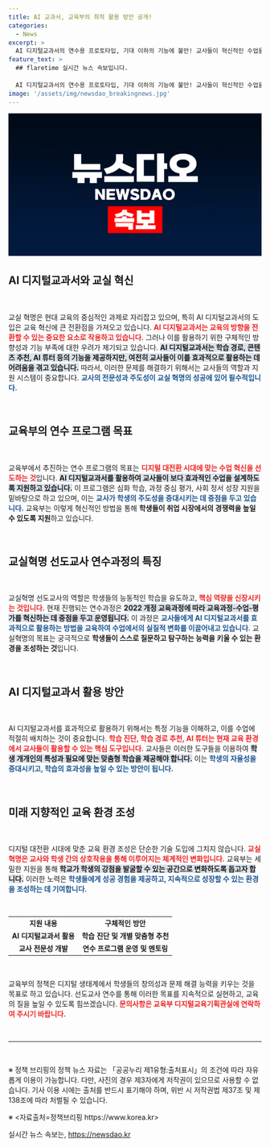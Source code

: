 ```yaml
---
title: AI 교과서, 교육부의 최적 활용 방안 공개!
categories:
  - News
excerpt: >
  AI 디지털교과서의 연수용 프로토타입, 기대 이하의 기능에 불만! 교사들이 혁신적인 수업을 위해 필요한 지원과 방향은 무엇일까? 교실혁명의 핵심을 홍보하며 교육부의 대응을 살펴보자.
feature_text: >
  ## flaretime 실시간 뉴스 속보입니다.

  AI 디지털교과서의 연수용 프로토타입, 기대 이하의 기능에 불만! 교사들이 혁신적인 수업을 위해 필요한 지원과 방향은 무엇일까? 교실혁명의 핵심을 홍보하며 교육부의 대응을 살펴보자.
image: '/assets/img/newsdao_breakingnews.jpg'
---
```


<p><img src="/assets/img/newsdao_breakingnews.jpg" alt="flaretime 속보" /></p>

<h2 data-ke-size="size26">AI 디지털교과서와 교실 혁신</h2>

<p data-ke-size="size16">&nbsp;</p>

<p>교실 혁명은 현대 교육의 중심적인 과제로 자리잡고 있으며, 특히 AI 디지털교과서의 도입은 교육 혁신에 큰 전환점을 가져오고 있습니다. <b><span style="color: #ee2323;">AI 디지털교과서는 교육의 방향을 전환할 수 있는 중요한 요소로 작용하고 있습니다.</span></b> 그러나 이를 활용하기 위한 구체적인 방향성과 기능 부족에 대한 우려가 제기되고 있습니다. <b><span style="background-color: #21538527;">AI 디지털교과서는 학습 경로, 콘텐츠 추천, AI 튜터 등의 기능을 제공하지만, 여전히 교사들이 이를 효과적으로 활용하는 데 어려움을 겪고 있습니다.</span></b> 따라서, 이러한 문제를 해결하기 위해서는 교사들의 역할과 지원 시스템이 중요합니다. <b><span style="color: #1a5490;">교사의 전문성과 주도성이 교실 혁명의 성공에 있어 필수적입니다.</span></b></p>

<p data-ke-size="size16">&nbsp;</p>

<h2 data-ke-size="size26">교육부의 연수 프로그램 목표</h2>

<p data-ke-size="size16">&nbsp;</p>

<p>교육부에서 추진하는 연수 프로그램의 목표는 <b><span style="color: #ee2323;">디지털 대전환 시대에 맞는 수업 혁신을 선도하는 것</span></b>입니다. <b><span style="background-color: #21538527;">AI 디지털교과서를 활용하여 교사들이 보다 효과적인 수업을 설계하도록 지원하고 있습니다.</span></b> 이 프로그램은 심화 학습, 과정 중심 평가, 사회 정서 성장 지원을 밑바탕으로 하고 있으며, 이는 <b><span style="color: #1a5490;">교사가 학생의 주도성을 증대시키는 데 중점을 두고 있습니다.</span></b> 교육부는 이렇게 혁신적인 방법을 통해 <b>학생들이 취업 시장에서의 경쟁력을 높일 수 있도록 지원</b>하고 있습니다.</p>

<p data-ke-size="size16">&nbsp;</p>

<h2 data-ke-size="size26">교실혁명 선도교사 연수과정의 특징</h2>

<p data-ke-size="size16">&nbsp;</p>

<p>교실혁명 선도교사의 역할은 학생들의 능동적인 학습을 유도하고, <b><span style="color: #ee2323;">핵심 역량을 신장시키는 것입니다.</span></b> 현재 진행되는 연수과정은 <b><span style="background-color: #21538527;">2022 개정 교육과정에 따라 교육과정-수업-평가를 혁신하는 데 중점을 두고 운영됩니다.</span></b> 이 과정은 <b><span style="color: #1a5490;">교사들에게 AI 디지털교과서를 효과적으로 활용하는 방법을 교육하여 수업에서의 실질적 변화를 이끌어내고 있습니다.</span></b> 교실혁명의 목표는 궁극적으로 <b>학생들이 스스로 질문하고 탐구하는 능력을 키울 수 있는 환경을 조성하는 것</b>입니다.</p>

<p data-ke-size="size16">&nbsp;</p>

<h2 data-ke-size="size26">AI 디지털교과서 활용 방안</h2>

<p data-ke-size="size16">&nbsp;</p>

<p>AI 디지털교과서를 효과적으로 활용하기 위해서는 특정 기능을 이해하고, 이를 수업에 적절히 배치하는 것이 중요합니다. <b><span style="color: #ee2323;">학습 진단, 학습 경로 추천, AI 튜터는 현재 교육 환경에서 교사들이 활용할 수 있는 핵심 도구입니다.</span></b> 교사들은 이러한 도구들을 이용하여 <b><span style="background-color: #21538527;">학생 개개인의 특성과 필요에 맞는 맞춤형 학습을 제공해야 합니다.</span></b> 이는 <b><span style="color: #1a5490;">학생의 자율성을 증대시키고, 학습의 효과성을 높일 수 있는 방안이 됩니다.</span></b></p>

<p data-ke-size="size16">&nbsp;</p>

<h2 data-ke-size="size26">미래 지향적인 교육 환경 조성</h2>

<p data-ke-size="size16">&nbsp;</p>

<p>디지털 대전환 시대에 맞춘 교육 환경 조성은 단순한 기술 도입에 그치지 않습니다. <b><span style="color: #ee2323;">교실 혁명은 교사와 학생 간의 상호작용을 통해 이루어지는 체계적인 변화입니다.</span></b> 교육부는 세밀한 지원을 통해 <b><span style="background-color: #21538527;">학교가 학생의 강점을 발굴할 수 있는 공간으로 변화하도록 돕고자 합니다.</span></b> 이러한 노력은 <b><span style="color: #1a5490;">학생들에게 성공 경험을 제공하고, 지속적으로 성장할 수 있는 환경을 조성하는 데 기여합니다.</span></b></p>

<p data-ke-size="size16">&nbsp;</p>

<table style="width: 100%; border-collapse: collapse;">
<tr>
<td style="text-align: center; height: 17px;"><b>지원 내용</b></td>
<td style="text-align: center; height: 17px;"><b>구체적인 방안</b></td>
</tr>
<tr>
<td style="text-align: center; height: 17px;"><b>AI 디지털교과서 활용</b></td>
<td style="text-align: center; height: 17px;"><b>학습 진단 및 개별 맞춤형 추천</b></td>
</tr>
<tr>
<td style="text-align: center; height: 17px;"><b>교사 전문성 개발</b></td>
<td style="text-align: center; height: 17px;"><b>연수 프로그램 운영 및 멘토링</b></td>
</tr>
</table>

<p data-ke-size="size16">&nbsp;</p>

<p>교육부의 정책은 디지털 생태계에서 학생들의 창의성과 문제 해결 능력을 키우는 것을 목표로 하고 있습니다. 선도교사 연수를 통해 이러한 목표를 지속적으로 실현하고, 교육의 질을 높일 수 있도록 힘쓰겠습니다. <b><span style="color: #ee2323;">문의사항은 교육부 디지털교육기획관실에 연락하여 주시기 바랍니다.</span></b></p>

<p data-ke-size="size16">&nbsp;</p>

<hr />

<p data-ke-size="size16">&nbsp;</p>

<p data-ke-size="size16;">※ 정책 브리핑의 정책 뉴스 자료는 「공공누리 제1유형:출처표시」의 조건에 따라 자유롭게 이용이 가능합니다. 다만, 사진의 경우 제3자에게 저작권이 있으므로 사용할 수 없습니다. 기사 이용 시에는 출처를 반드시 표기해야 하며, 위반 시 저작권법 제37조 및 제138조에 따라 처벌될 수 있습니다.</p>

<p data-ke-size="size16;">※ <자료출처=정책브리핑 https://www.korea.kr></p>
실시간 뉴스 속보는, <a href="https://newsdao.kr" rel="dofollow">https://newsdao.kr</a>


